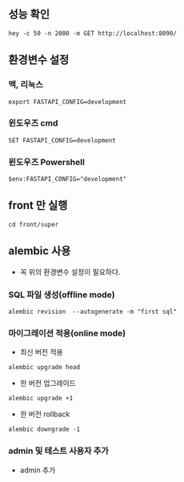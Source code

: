 ## 성능 확인

```
hey -c 50 -n 2000 -m GET http://localhost:8090/
```

## 환경변수 설정

### 맥, 리눅스

```
export FASTAPI_CONFIG=development
```

### 윈도우즈 cmd

```
SET FASTAPI_CONFIG=development
```

### 윈도우즈 Powershell

```
$env:FASTAPI_CONFIG="development"
```


## front 만 실행

```
cd front/super
```

## alembic 사용
* 꼭 위의 환경변수 설정이 필요하다.


### SQL 파일 생성(offline mode)

```
alembic revision  --autogenerate -m "first sql"
```


### 마이그레이션 적용(online mode)

* 최신 버전 적용
```
alembic upgrade head
```

* 한 버전 업그레이드
```
alembic upgrade +1
```

* 한 버전 rollback
```
alembic downgrade -1
```

### admin 및 테스트 사용자 추가
* admin 추가

```

```